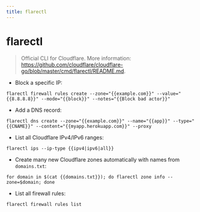 ```yaml
---
title: flarectl
---
```

# flarectl

> Official CLI for Cloudflare.
> More information: <https://github.com/cloudflare/cloudflare-go/blob/master/cmd/flarectl/README.md>.

- Block a specific IP:

`flarectl firewall rules create --zone="{{example.com}}" --value="{{8.8.8.8}}" --mode="{{block}}" --notes="{{Block bad actor}}"`

- Add a DNS record:

`flarectl dns create --zone="{{example.com}}" --name="{{app}}" --type="{{CNAME}}" --content="{{myapp.herokuapp.com}}" --proxy`

- List all Cloudflare IPv4/IPv6 ranges:

`flarectl ips --ip-type {{ipv4|ipv6|all}}`

- Create many new Cloudflare zones automatically with names from `domains.txt`:

`for domain in $(cat {{domains.txt}}); do flarectl zone info --zone=$domain; done`

- List all firewall rules:

`flarectl firewall rules list`
